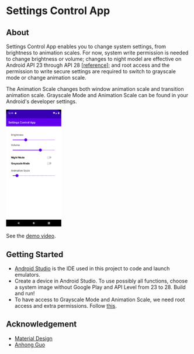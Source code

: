 # Settings Control App

## About

Settings Control App enables you to change system settings, from brightness to animation scales. For now, system write permission is needed to change brightness or volume; changes to night model are effective on Android API 23 through API 28 [[reference](https://developer.android.com/reference/android/app/UiModeManager#setNightMode(int))]; and root access and the permission to write secure settings are required to switch to grayscale mode or change animation scale.

The Animation Scale changes both window animation scale and transition animation scale. Grayscale Mode and Animation Scale can be found in your Android's developer settings.

<img src="README.assets/image-20220423201913023.png" alt="screenshot" width="30%"/>

See the [demo video](https://drive.google.com/file/d/1f-tsAwTrNCihAqUzW49MmY9dXI5YzIVE/view?usp=sharing).

## Getting Started

- [Android Studio](https://developer.android.com/studio) is the IDE used in this project to code and launch emulators.
- Create a device in Android Studio. To use possibly all functions, choose a system image without Google Play and API Level from 23 to 28. Build and run!
- To have access to Grayscale Mode and Animation Scale, we need root access and extra permissions. Follow [this](https://stackoverflow.com/a/59284223).

## Acknowledgement

- [Material Design](https://material.io/components/sliders)
- [Anhong Guo](https://guoanhong.com/)
